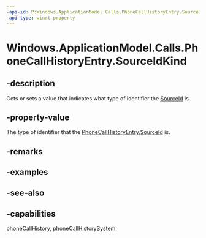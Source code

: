```yaml
---
-api-id: P:Windows.ApplicationModel.Calls.PhoneCallHistoryEntry.SourceIdKind
-api-type: winrt property
---
```


<!-- Property syntax
public Windows.ApplicationModel.Calls.PhoneCallHistorySourceIdKind SourceIdKind { get;  set; }
-->

# Windows.ApplicationModel.Calls.PhoneCallHistoryEntry.SourceIdKind

## -description
Gets or sets a value that indicates what type of identifier the [SourceId](phonecallhistoryentry_sourceid.md) is.

## -property-value
The type of identifier that the [PhoneCallHistoryEntry.SourceId](phonecallhistoryentry_sourceid.md) is.

## -remarks

## -examples

## -see-also

## -capabilities
phoneCallHistory, phoneCallHistorySystem
